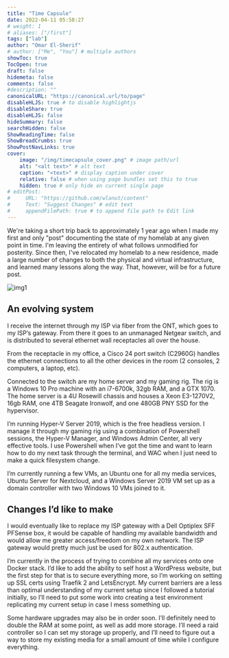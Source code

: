 ```yaml
---
title: "Time Capsule"
date: 2022-04-11 05:58:27
# weight: 1
# aliases: ["/first"]
tags: ["lab"]
author: "Omar El-Sherif"
# author: ["Me", "You"] # multiple authors
showToc: true
TocOpen: true
draft: false
hidemeta: false
comments: false
#description: ""
canonicalURL: "https://canonical.url/to/page"
disableHLJS: true # to disable highlightjs
disableShare: true
disableHLJS: false
hideSummary: false
searchHidden: false
ShowReadingTime: false
ShowBreadCrumbs: true
ShowPostNavLinks: true
cover:
    image: "/img/timecapsule_cover.png" # image path/url
    alt: "<alt text>" # alt text
    caption: "<text>" # display caption under cover
    relative: false # when using page bundles set this to true
    hidden: true # only hide on current single page
# editPost:
#     URL: "https://github.com/wlanut/content"
#     Text: "Suggest Changes" # edit text
#     appendFilePath: true # to append file path to Edit link
---
```




We're taking a short trip back to approximately 1 year ago when I made my first and only "post" documenting the state of my homelab at any given point in time. I'm leaving the entirety of what follows unmodified for posterity. Since then, I've relocated my homelab to a new residence, made a large number of changes to both the physical and virtual infrastructure, and learned many lessons along the way. That, however, will be for a future post.

![img1](/img/homelabfirst.jpg)

## An evolving system
I receive the internet through my ISP via fiber from the ONT, which goes to my ISP’s gateway. From there it goes to an unmanaged Netgear switch, and is distributed to several ethernet wall receptacles all over the house.

From the receptacle in my office, a Cisco 24 port switch (C2960G) handles the ethernet connections to all the other devices in the room (2 consoles, 2 computers, a laptop, etc).

Connected to the switch are my home server and my gaming rig. The rig is a Windows 10 Pro machine with an i7-6700k, 32gb RAM, and a GTX 1070. The home server is a 4U Rosewill chassis and houses a Xeon E3-1270V2, 16gb RAM, one 4TB Seagate Ironwolf, and one 480GB PNY SSD for the hypervisor.

I’m running Hyper-V Server 2019, which is the free headless version. I manage it through my gaming rig using a combination of Powershell sessions, the Hyper-V Manager, and Windows Admin Center, all very effective tools. I use Powershell when I’ve got the time and want to learn how to do my next task through the terminal, and WAC when I just need to make a quick filesystem change.

I’m currently running a few VMs, an Ubuntu one for all my media services, Ubuntu Server for Nextcloud, and a Windows Server 2019 VM set up as a domain controller with two Windows 10 VMs joined to it.

## Changes I’d like to make
I would eventually like to replace my ISP gateway with a Dell Optiplex SFF PFSense box, it would be capable of handling my available bandwidth and would allow me greater access/freedom on my own network. The ISP gateway would pretty much just be used for 802.x authentication.

I’m currently in the process of trying to combine all my services onto one Docker stack. I’d like to add the ability to self host a WordPress website, but the first step for that is to secure everything more, so I’m working on setting up SSL certs using Traefik 2 and LetsEncrypt. My current barriers are a less than optimal understanding of my current setup since I followed a tutorial initially, so I’ll need to put some work into creating a test environment replicating my current setup in case I mess something up.

Some hardware upgrades may also be in order soon. I’ll definitely need to double the RAM at some point, as well as add more storage. I’ll need a raid controller so I can set my storage up properly, and I’ll need to figure out a way to store my existing media for a small amount of time while I configure everything.